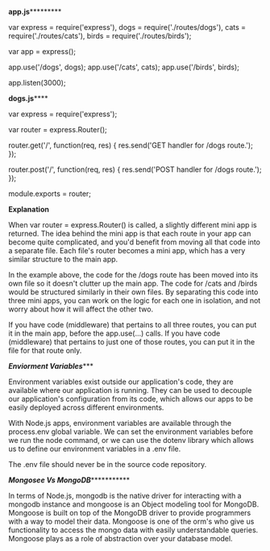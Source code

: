 ********app.js*****************

var express = require('express'),
    dogs    = require('./routes/dogs'),
    cats    = require('./routes/cats'),
    birds   = require('./routes/birds');

var app = express();

app.use('/dogs',  dogs);
app.use('/cats',  cats);
app.use('/birds', birds);

app.listen(3000);


**********dogs.js**************

var express = require('express');

var router = express.Router();

router.get('/', function(req, res) {
    res.send('GET handler for /dogs route.');
});

router.post('/', function(req, res) {
    res.send('POST handler for /dogs route.');
});

module.exports = router;

******************Explanation******************

When var router = express.Router() is called, a slightly different mini app is returned. The idea behind the mini app is that each route in your app can become quite complicated, and you'd benefit from moving all that code into a separate file. Each file's router becomes a mini app, which has a very similar structure to the main app.

In the example above, the code for the /dogs route has been moved into its own file so it doesn't clutter up the main app. The code for /cats and /birds would be structured similarly in their own files. By separating this code into three mini apps, you can work on the logic for each one in isolation, and not worry about how it will affect the other two.

If you have code (middleware) that pertains to all three routes, you can put it in the main app, before the app.use(...) calls. If you have code (middleware) that pertains to just one of those routes, you can put it in the file for that route only.


*****************Enviorment Variables********************

Environment variables exist outside our application's code, they are available where our application is running. They can be used to decouple our application's configuration from its code, which allows our apps to be easily deployed across different environments.

With Node.js apps, environment variables are available through the process.env global variable. We can set the environment variables before we run the node command, or we can use the dotenv library which allows us to define our environment variables in a .env file.

The .env file should never be in the source code repository.




*******************Mongosee Vs MongoDB******************************

In terms of Node.js, mongodb is the native driver for interacting with a mongodb instance and mongoose is an Object modeling tool for MongoDB.
Mongoose is built on top of the MongoDB driver to provide programmers with a way to model their data.
Mongoose is one of the orm's who give us functionality to access the mongo data with easily understandable queries.
Mongoose plays as a role of abstraction over your database model.